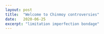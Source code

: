 ```yaml
---
layout: post
title:  "Welcome to Chinmoy controversies"
date:   2020-06-25
excerpt: "limitation imperfection bondage"
---
```

